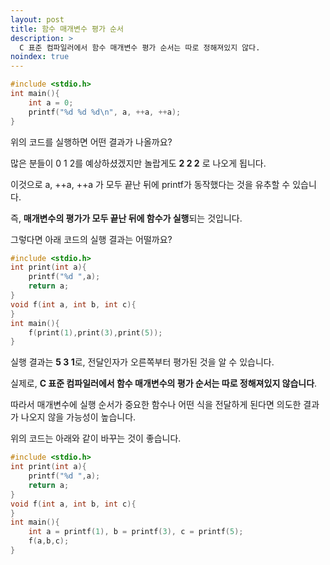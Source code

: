 ```yaml
---
layout: post
title: 함수 매개변수 평가 순서
description: >
  C 표준 컴파일러에서 함수 매개변수 평가 순서는 따로 정해져있지 않다.
noindex: true
---
```


```c++
#include <stdio.h>
int main(){
    int a = 0;
    printf("%d %d %d\n", a, ++a, ++a);
}
```

위의 코드를 실행하면 어떤 결과가 나올까요?  

많은 분들이 0 1 2를 예상하셨겠지만 놀랍게도 **2 2 2** 로 나오게 됩니다.

이것으로 a, ++a, ++a 가 모두 끝난 뒤에 printf가 동작했다는 것을 유추할 수 있습니다.

즉, **매개변수의 평가가 모두 끝난 뒤에 함수가 실행**되는 것입니다.

그렇다면 아래 코드의 실행 결과는 어떨까요?

```c++
#include <stdio.h>
int print(int a){
    printf("%d ",a);
    return a;
}
void f(int a, int b, int c){
}
int main(){
    f(print(1),print(3),print(5));
}
```

실행 결과는 **5 3 1**로, 전달인자가 오른쪽부터 평가된 것을 알 수 있습니다.

실제로, **C 표준 컴파일러에서 함수 매개변수의 평가 순서는 따로 정해져있지 않습니다**.

따라서 매개변수에 실행 순서가 중요한 함수나 어떤 식을 전달하게 된다면 의도한 결과가 나오지 않을 가능성이 높습니다.

위의 코드는 아래와 같이 바꾸는 것이 좋습니다.

```c++
#include <stdio.h>
int print(int a){
    printf("%d ",a);
    return a;
}
void f(int a, int b, int c){
}
int main(){
    int a = printf(1), b = printf(3), c = printf(5);
    f(a,b,c);
}
```